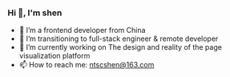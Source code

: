 ### Hi 👋, I'm shen

- 👯 I’m a frontend developer from China
- 🤔 I’m transitioning to full-stack engineer & remote developer
- 🔭 I’m currently working on The design and reality of the page visualization platform
- 📫 How to reach me: ntscshen@163.com
